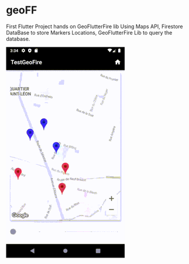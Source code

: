 # geoFF
First Flutter Project hands on GeoFlutterFire lib
Using Maps API, Firestore DataBase to store Markers Locations, GeoFlutterFire Lib to query the database. 

![Demo](/demo.gif)
